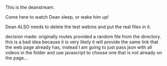 This is the deanstream. 

Come here to watch Dean sleep, or wake him up!

Dean ALSO needs to delete the test webms and put the real files in it.

decision made: originally routes provided a random file from the
directory. this is a bad idea because it is very likely it will provide
the same link that the web page already has, instead I am going to just
pass json with all videos in the folder and use javascript to choose one
that is not already on the page...


